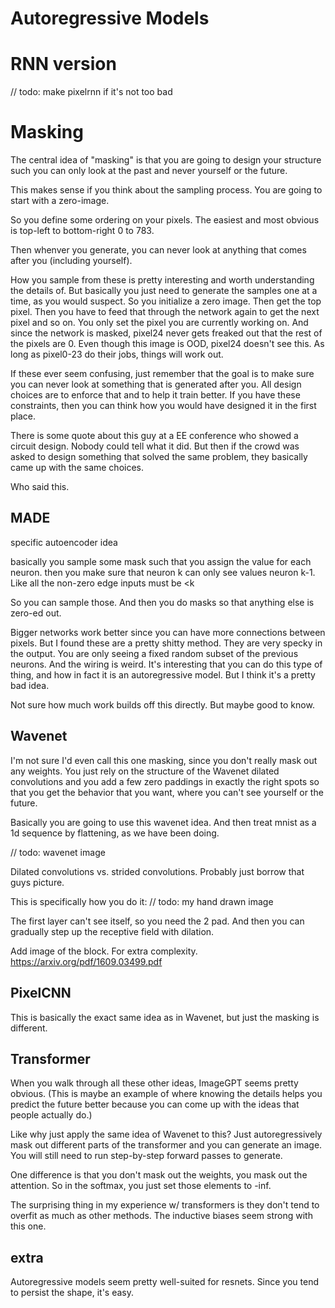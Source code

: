 # Autoregressive Models

# RNN version

// todo: make pixelrnn if it's not too bad

# Masking

The central idea of "masking" is that you are going to design your structure such
you can only look at the past and never yourself or the future.

This makes sense if you think about the sampling process.
You are going to start with a zero-image.

So you define some ordering on your pixels. The easiest and most obvious is top-left to bottom-right 0 to 783.

Then whenver you generate, you can never look at anything that comes after you (including yourself).

How you sample from these is pretty interesting and worth understanding the details of.
But basically you just need to generate the samples one at a time, as you would suspect.
So you initialize a zero image. Then get the top pixel. Then you have to feed that through the network
again to get the next pixel and so on. You only set the pixel you are currently working on.
And since the network is masked, pixel24 never gets freaked out that the rest of the pixels are 0.
Even though this image is OOD, pixel24 doesn't see this. As long as pixel0-23 do their jobs, things will
work out.


If these ever seem confusing, just remember that the goal is to make sure you can never look at
something that is generated after you. All design choices are to enforce that and to help it train better.
If you have these constraints, then you can think how you would have designed it in the first place.

There is some quote about this guy at a EE conference who showed a circuit design. Nobody could tell what it did.
But then if the crowd was asked to design something that solved the same problem, they basically came up with the same choices.

Who said this.


## MADE
specific autoencoder idea

basically you sample some mask such that you assign the value for each neuron.
then you make sure that neuron k can only see values neuron k-1. 
Like all the non-zero edge inputs must be <k

So you can sample those. And then you do masks so that anything else is zero-ed out.

Bigger networks work better since you can have more connections between pixels.
But I found these are a pretty shitty method.
They are very specky in the output.
You are only seeing a fixed random subset of the previous neurons. And the wiring is
weird. It's interesting that you can do this type of thing, and how in fact it is an autoregressive
model. But I think it's a pretty bad idea.

Not sure how much work builds off this directly. But maybe good to know.

## Wavenet

I'm not sure I'd even call this one masking, since you don't really mask out any weights.
You just rely on the structure of the Wavenet dilated convolutions and you add a few zero
paddings in exactly the right spots so that you get the behavior that you want, where you can't see yourself or the future.


Basically you are going to use this wavenet idea.
And then treat mnist as a 1d sequence by flattening, as we have been doing.

// todo: wavenet image

Dilated convolutions vs. strided convolutions. Probably just borrow that guys picture.


This is specifically how you do it:
// todo: my hand drawn image

The first layer can't see itself, so you need the 2 pad.
And then you can gradually step up the receptive field with dilation.


Add image of the block. For extra complexity.
https://arxiv.org/pdf/1609.03499.pdf

## PixelCNN

This is basically the exact same idea as in Wavenet, but just the masking is different.



## Transformer

When you walk through all these other ideas, ImageGPT seems pretty obvious.
(This is maybe an example of where knowing the details helps you predict the future better because you can come up with the ideas that people actually do.)

Like why just apply the same idea of Wavenet to this?
Just autoregressively mask out different parts of the transformer and you can generate an image.
You will still need to run step-by-step forward passes to generate.

One difference is that you don't mask out the weights, you mask out the attention.
So in the softmax, you just set those elements to -inf.

The surprising thing in my experience w/ transformers is they don't tend to overfit as much as other methods. The inductive biases seem strong with this one.

## extra

Autoregressive models seem pretty well-suited for resnets. Since you tend to persist the shape, it's easy.